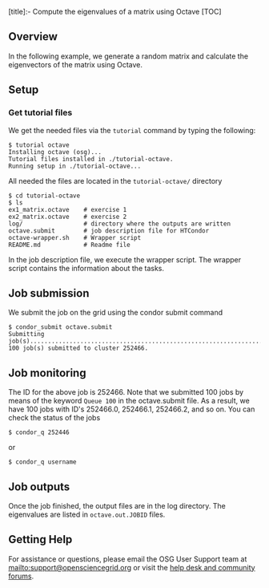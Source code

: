 [title]:- Compute the eigenvalues of a matrix using Octave
[TOC]

## Overview
In the following example, we generate a random matrix and calculate the
eigenvectors of the matrix using Octave.

## Setup

### Get tutorial files
We get the needed files via the `tutorial` command by typing the following:

	$ tutorial octave
	Installing octave (osg)...
	Tutorial files installed in ./tutorial-octave.
	Running setup in ./tutorial-octave...

All needed the files are located in the `tutorial-octave/` directory

	$ cd tutorial-octave
	$ ls
	ex1_matrix.octave    # exercise 1
	ex2_matrix.octave    # exercise 2
	log/                 # directory where the outputs are written
	octave.submit        # job description file for HTCondor
	octave-wrapper.sh    # Wrapper script
	README.md            # Readme file

In the job description file, we execute the wrapper script. The wrapper script
contains the information about the tasks.  

## Job submission
We submit the job on the grid using the condor submit command

	$ condor_submit octave.submit
	Submitting
	job(s)....................................................................................................
	100 job(s) submitted to cluster 252466.

## Job monitoring
The  ID for the above job is 252466. Note that we submitted 100 jobs by means of
the keyword `Queue 100` in the octave.submit file. As a result, we have 100 jobs
with ID's  252466.0, 252466.1, 252466.2, and so on. You can check the status of the
jobs 

	$ condor_q 252446

or 

	$ condor_q username

## Job outputs
Once the job finished, the output files are in the log directory. The
eigenvalues are listed in `octave.out.JOBID` files.

## Getting Help
For assistance or questions, please email the OSG User Support team  at <mailto:support@opensciencegrid.org> or visit the [help desk and community forums](http://support.opensciencegrid.org).
